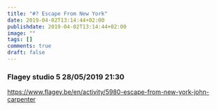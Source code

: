 ```yaml
---
title: "#? Escape From New York"
date: 2019-04-02T13:14:44+02:00
publishdate: 2019-04-02T13:14:44+02:00
image: ""
tags: []
comments: true
draft: false
---
```


### Flagey studio 5 28/05/2019 21:30

https://www.flagey.be/en/activity/5980-escape-from-new-york-john-carpenter